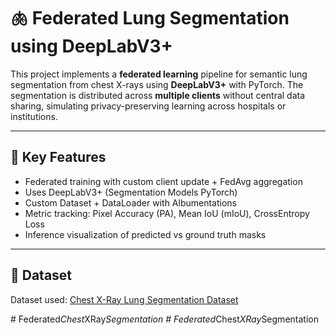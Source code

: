 # 🫁 Federated Lung Segmentation using DeepLabV3+

This project implements a **federated learning** pipeline for semantic lung segmentation from chest X-rays using **DeepLabV3+** with PyTorch. The segmentation is distributed across **multiple clients** without central data sharing, simulating privacy-preserving learning across hospitals or institutions.

---

## 🚀 Key Features

- Federated training with custom client update + FedAvg aggregation
- Uses DeepLabV3+ (Segmentation Models PyTorch)
- Custom Dataset + DataLoader with Albumentations
- Metric tracking: Pixel Accuracy (PA), Mean IoU (mIoU), CrossEntropy Loss
- Inference visualization of predicted vs ground truth masks

---

## 📁 Dataset

Dataset used: [Chest X-Ray Lung Segmentation Dataset](https://www.kaggle.com/datasets/andrewmvd/chest-xray-semantic-segmentation)

#   F e d e r a t e d _ C h e s t _ X R a y _ S e g m e n t a t i o n  
 #   F e d e r a t e d _ C h e s t _ X R a y _ S e g m e n t a t i o n  
 